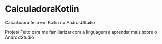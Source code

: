 # CalculadoraKotlin
Calculadora feita em Kotlin no AndroidStudio 

Projeto Feito para me familiarizar com a linguagem e aprender mais sobre o AndroidStudio
